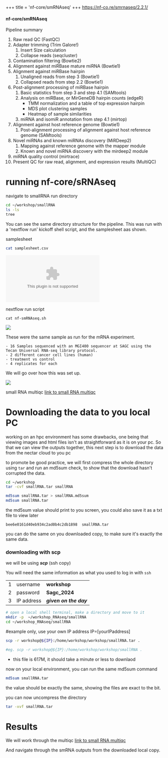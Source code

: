 +++
title = 'nf-core/smRNAseq'
+++
https://nf-co.re/smrnaseq/2.2.1/

#### nf-core/smRNAseq

Pipeline summary
1. Raw read QC (FastQC)
2. Adapter trimming (Trim Galore!)
	1. Insert Size calculation
	2. Collapse reads (seqcluster)
3. Contamination filtering (Bowtie2)
4. Alignment against miRBase mature miRNA (Bowtie1)
5. Alignment against miRBase hairpin
	1. Unaligned reads from step 3 (Bowtie1)
	2. Collapsed reads from step 2.2 (Bowtie1)
6. Post-alignment processing of miRBase hairpin
	1. Basic statistics from step 3 and step 4.1 (SAMtools)
	2. Analysis on miRBase, or MirGeneDB hairpin counts (edgeR)
		- TMM normalization and a table of top expression hairpin
		- MDS plot clustering samples
		- Heatmap of sample similarities
	3. miRNA and isomiR annotation from step 4.1 (mirtop)
7. Alignment against host reference genome (Bowtie1)
	1. Post-alignment processing of alignment against host reference genome (SAMtools)
8. Novel miRNAs and known miRNAs discovery (MiRDeep2)
	1. Mapping against reference genome with the mapper module
	2. Known and novel miRNA discovery with the mirdeep2 module
9. miRNA quality control (mirtrace)
10. Present QC for raw read, alignment, and expression results (MultiQC)

# running nf-core/sRNAseq
navigate to smallRNA run directory
```bash
cd ~/workshop/smallRNA
ls -ls
tree
```
You can see the same directory structure for the pipeline. This was run with a 'nextflow run' kickoff shell script, and the samplesheet aas shown.

 samplesheet
```bash
cat samplesheet.csv
```

![](samplesheet.csv)

nextflow run script
```
cat nf-smRNAseq.sh
```
![](smallRNA_runscript.png)

These were the same sample as run for the mRNA experiment.

```
- 16 Samples sequenced with an MGI400 sequencer at SAGC using the Tecan Universal RNA-seq library protocol.
- 2 different cancer cell lines (human)
- treatment vs control
- 4 replicates for each
```
We will go over how this was set up.


![](smRNAseq_log.png)

small RNA multiqc
[link to small RNA multiqc](../workshop-small-RNAseq_multiqc_report.html)


# Downloading the data to you local PC
working on an hpc environment has some drawbacks, one being that viewing images and html files isn't as straightforward as it is on your pc. So that we can view the outputs together, this next step is to download the data from the nectar cloud to you pc 

to promote be good practice, we will first compress the whole directory using `tar` and run an md5sum check, to show that the download hasn't corrupted the data.

```bash
cd ~/workshop
tar -cvf smallRNA.tar smallRNA

md5sum smallRNA.tar > smallRNA.md5sum
md5sum smallRNA.tar
```
the md5sum value should print to you screen, you could also save it as a txt file to view later 
```
bee6e0161d40eb934c2ad0b4c2db1898  smallRNA.tar
```
you can do the same on you downloaded copy, to make sure it's exactly the same data.

### downloading with scp
we will be using ***scp*** (ssh copy)

You will need the same information as what you used to log in with `ssh`

|   |            |                        |
|---|------------|------------------------|
| 1 | username   | **workshop**           |
| 2 | password   | **Sagc_2024**          |
| 3 | IP address | ***given on the day*** |

```bash
# open a local shell terminal, make a directory and move to it
mkdir -p  ~/workshop_RNAseq/smallRNA 
cd ~/workshop_RNAseq/smallRNA
```

#example only, use your own IP address
IP=[yourIPaddress]
```bash
scp -r workshop@${IP}:/home/workshop/workshop/smallRNA.tar .

#eg. scp -r workshop@${IP}:/home/workshop/workshop/smallRNA . 
```
- this file is 617M, it should take a minute or less to downlaod

now on your local environment, you can run the same md5sum command

```bash
md5sum smallRNA.tar
```
the value should be exactly the same, showing the files are exact to the bit.

you can now uncompress the directory
```bash
tar -xvf smallRNA.tar
```

# Results

We will work through the multiqc
[link to small RNA multiqc](../workshop-small-RNAseq_multiqc_report.html)

And navigate through the smRNA outputs from the downloaded local copy.


